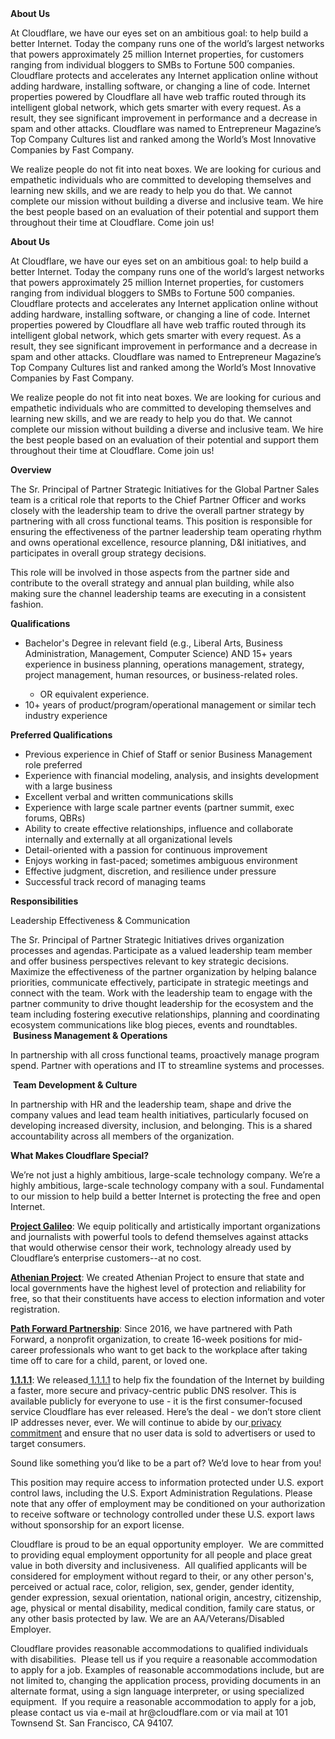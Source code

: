 <div class="content-intro">
	<div><strong>About Us</strong></div>
	<div>
		<p><span style="font-weight: 400;">At Cloudflare, we have our eyes set on an ambitious goal: to help build a better Internet. Today the company runs one of the world’s largest networks that powers approximately 25 million Internet properties, for customers ranging from individual bloggers to SMBs to Fortune 500 companies. Cloudflare protects and accelerates any Internet application online without adding hardware, installing software, or changing a line of code. Internet properties powered by Cloudflare all have web traffic routed through its intelligent global network, which gets smarter with every request. As a result, they see significant improvement in performance and a decrease in spam and other attacks. Cloudflare was named to Entrepreneur Magazine’s Top Company Cultures list and ranked among the World’s Most Innovative Companies by Fast Company.</span><span style="font-weight: 400;">&nbsp;</span></p>
		<p><span style="font-weight: 400;">We realize people do not fit into neat boxes. We are looking for curious and empathetic individuals who are committed to developing themselves and learning new skills, and we are ready to help you do that. We cannot complete our mission without building a diverse and inclusive team. We hire the best people based on an evaluation of their potential and support them throughout their time at Cloudflare. Come join us!&nbsp;</span></p>
	</div>
</div>
<p><strong>About Us</strong></p>
<p>At Cloudflare, we have our eyes set on an ambitious goal: to help build a better Internet. Today the company runs one of the world’s largest networks that powers approximately 25 million Internet properties, for customers ranging from individual bloggers to SMBs to Fortune 500 companies. Cloudflare protects and accelerates any Internet application online without adding hardware, installing software, or changing a line of code. Internet properties powered by Cloudflare all have web traffic routed through its intelligent global network, which gets smarter with every request. As a result, they see significant improvement in performance and a decrease in spam and other attacks. Cloudflare was named to Entrepreneur Magazine’s Top Company Cultures list and ranked among the World’s Most Innovative Companies by Fast Company.&nbsp;</p>
<p>We realize people do not fit into neat boxes. We are looking for curious and empathetic individuals who are committed to developing themselves and learning new skills, and we are ready to help you do that. We cannot complete our mission without building a diverse and inclusive team. We hire the best people based on an evaluation of their potential and support them throughout their time at Cloudflare. Come join us!&nbsp;</p>
<p><strong>Overview</strong></p>
<p>The Sr. Principal of Partner Strategic Initiatives for the Global Partner Sales team is a critical role that reports to the Chief Partner Officer and works closely with the leadership team to drive the overall partner strategy by partnering with all cross functional teams. This position is responsible for ensuring the effectiveness of the partner leadership team operating rhythm and owns operational excellence, resource planning, D&amp;I initiatives, and participates in overall group strategy decisions.&nbsp;&nbsp;</p>
<p>This role will be involved in those aspects from the partner side and contribute to the overall strategy and annual plan building, while also making sure the channel leadership teams are executing in a consistent fashion.&nbsp;&nbsp;</p>
<p><strong>Qualifications</strong></p>
<ul>
	<li>Bachelor's Degree in relevant field (e.g., Liberal Arts, Business Administration, Management, Computer Science) AND 15+ years experience in business planning, operations management, strategy, project management, human resources, or business-related roles.</li>
	<ul>
		<li>OR equivalent experience.</li>
	</ul>
	<li>10+ years of product/program/operational management or similar tech industry experience</li>
</ul>
<p><strong>Preferred Qualifications&nbsp;</strong></p>
<ul>
	<li>Previous experience in Chief of Staff or senior Business Management role preferred</li>
	<li>Experience with financial modeling, analysis, and insights development with a large business</li>
	<li>Excellent verbal and written communications skills</li>
	<li>Experience with large scale partner events (partner summit, exec forums, QBRs)</li>
	<li>Ability to create effective relationships, influence and collaborate internally and externally at all organizational levels&nbsp;&nbsp;&nbsp;</li>
	<li>Detail-oriented with a passion for continuous improvement</li>
	<li>Enjoys working in fast-paced; sometimes ambiguous environment</li>
	<li>Effective judgment, discretion, and resilience under pressure</li>
	<li>Successful track record of managing teams</li>
</ul>
<p><strong>Responsibilities</strong></p>
<p>Leadership Effectiveness &amp; Communication</p>
<p>The Sr. Principal of Partner Strategic Initiatives drives organization processes and agendas. Participate as a valued leadership team member and offer business perspectives relevant to key strategic decisions.  Maximize the effectiveness of the partner organization by helping balance priorities, communicate effectively, participate in strategic meetings and connect with the team. Work with the leadership team to engage with the partner community to drive thought leadership for the ecosystem and the team including fostering executive relationships, planning and coordinating ecosystem communications like blog pieces, events and roundtables.<br>&nbsp;<strong>Business Management &amp; Operations</strong></p>
<p>In partnership with all cross functional teams, proactively manage program spend. Partner with operations and IT to streamline systems and processes.</p>
<p>&nbsp;<strong>Team Development &amp; Culture&nbsp;</strong></p>
<p>In partnership with HR and the leadership team, shape and drive the company values and lead team health initiatives, particularly focused on developing increased diversity, inclusion, and belonging. This is a shared accountability across all members of the organization.&nbsp;&nbsp;</p>
<div class="content-conclusion">
	<p><strong>What Makes Cloudflare Special?</strong></p>
	<p><span style="font-weight: 400;">We’re not just a highly ambitious, large-scale technology company. We’re a highly ambitious, large-scale technology company with a soul. Fundamental to our mission to help build a better Internet is protecting the free and open Internet.</span></p>
	<p><a href="https://blog.cloudflare.com/protecting-free-expression-online/"><strong>Project Galileo</strong></a><span style="font-weight: 400;">: We equip politically and artistically important organizations and journalists with powerful tools to defend themselves against attacks that would otherwise censor their work, technology already used by Cloudflare’s enterprise customers--at no cost.</span></p>
	<p><strong><a href="https://www.cloudflare.com/athenian/">Athenian Project</a></strong><span style="font-weight: 400;">: We created Athenian Project to ensure that state and local governments have the highest level of protection and reliability for free, so that their constituents have access to election information and voter registration.</span></p>
	<p><a href="https://blog.cloudflare.com/tag/path-forward/"><strong>Path Forward Partnership</strong></a><span style="font-weight: 400;">: Since 2016, we have partnered with Path Forward, a nonprofit organization, to create 16-week positions for mid-career professionals who want to get back to the workplace after taking time off to care for a child, parent, or loved one.</span></p>
	<p><a href="https://1.1.1.1/"><strong>1.1.1.1</strong></a><span style="font-weight: 400;">: We released</span><a href="https://1.1.1.1/"> <span style="font-weight: 400;">1.1.1.1</span></a><span style="font-weight: 400;"> to help fix the foundation of the Internet by building a faster, more secure and privacy-centric public DNS resolver. This is available publicly for everyone to use - it is the first consumer-focused service Cloudflare has ever released. Here’s the deal - we don’t store client IP addresses never, ever. We will continue to abide by our</span><a href="https://developers.cloudflare.com/1.1.1.1/privacy/public-dns-resolver"> privacy commitment</a><span style="font-weight: 400;"> and ensure that no user data is sold to advertisers or used to target consumers.</span></p>
	<p><span style="font-weight: 400;">Sound like something you’d like to be a part of? We’d love to hear from you!</span></p>
	<p><span style="font-weight: 400;">This position may require access to information protected under U.S. export control laws, including the U.S. Export Administration Regulations. Please note that any offer of employment may be conditioned on your authorization to receive software or technology controlled under these U.S. export laws without sponsorship for an export license.</span></p>
	<p><span style="font-weight: 400;">Cloudflare is proud to be an equal opportunity employer. &nbsp;We are committed to providing equal employment opportunity for all people and place great value in both diversity and inclusiveness. &nbsp;All qualified applicants will be considered for employment without regard to their, or any other person's, perceived or actual</span> <span style="font-weight: 400;">race, color, religion, sex, gender, gender identity, gender expression, sexual orientation, national origin, ancestry, citizenship, age, physical or mental disability, medical condition, family care status, or any other basis protected by law. </span><span style="font-weight: 400;">We are an AA/Veterans/Disabled Employer.</span></p>
	<p><span style="font-weight: 400;">Cloudflare provides reasonable accommodations to qualified individuals with disabilities. &nbsp;Please tell us if you require a reasonable accommodation to apply for a job. Examples of reasonable accommodations include, but are not limited to, changing the application process, providing documents in an alternate format, using a sign language interpreter, or using specialized equipment. &nbsp;If you require a reasonable accommodation to apply for a job, please contact us via e-mail at </span><span style="font-weight: 400;">hr@cloudflare.com</span><span style="font-weight: 400;"> or via mail at 101 Townsend St. San Francisco, CA 94107.</span></p>
</div>